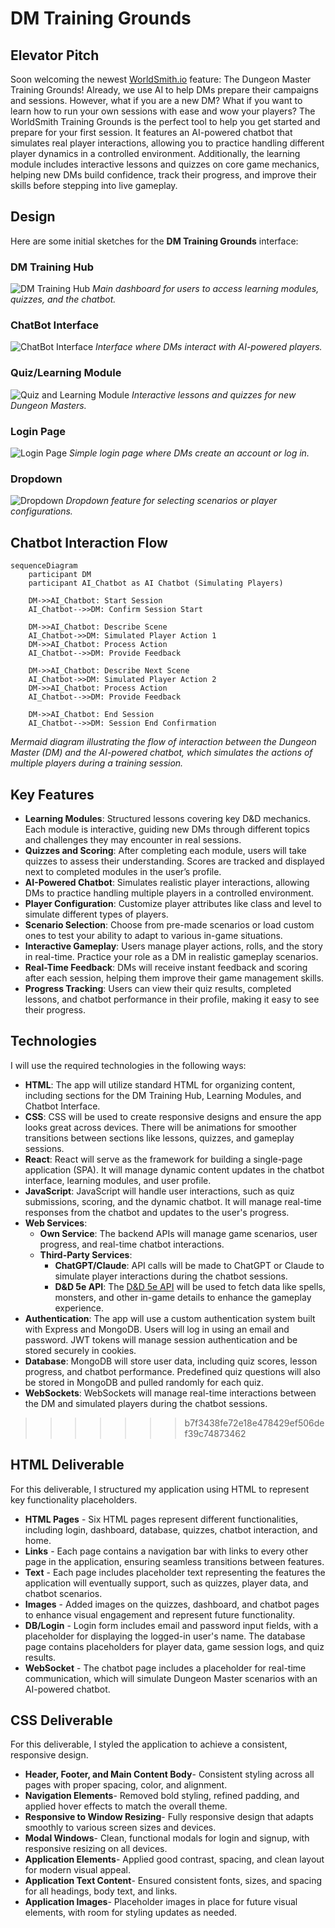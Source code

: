 # DM Training Grounds

## Elevator Pitch
Soon welcoming the newest [WorldSmith.io](https://www.worldsmith.io/) feature: The Dungeon Master Training Grounds! Already, we use AI to help DMs prepare their campaigns and sessions. However, what if you are a new DM? What if you want to learn how to run your own sessions with ease and wow your players? The WorldSmith Training Grounds is the perfect tool to help you get started and prepare for your first session. It features an AI-powered chatbot that simulates real player interactions, allowing you to practice handling different player dynamics in a controlled environment. Additionally, the learning module includes interactive lessons and quizzes on core game mechanics, helping new DMs build confidence, track their progress, and improve their skills before stepping into live gameplay.

## Design
Here are some initial sketches for the **DM Training Grounds** interface:

### DM Training Hub
![DM Training Hub](./ReadMeImages/DM_Training_Grounds_Homepage.png)
*Main dashboard for users to access learning modules, quizzes, and the chatbot.*

### ChatBot Interface
![ChatBot Interface](./ReadMeImages/ChatBot.png)
*Interface where DMs interact with AI-powered players.*

### Quiz/Learning Module
![Quiz and Learning Module](./ReadMeImages/Quiz:Learning.png)
*Interactive lessons and quizzes for new Dungeon Masters.*

### Login Page
![Login Page](./ReadMeImages/Login.png)
*Simple login page where DMs create an account or log in.*

### Dropdown
![Dropdown](./ReadMeImages/Dropdown.png)
*Dropdown feature for selecting scenarios or player configurations.*

## Chatbot Interaction Flow

```mermaid
sequenceDiagram
    participant DM
    participant AI_Chatbot as AI Chatbot (Simulating Players)
    
    DM->>AI_Chatbot: Start Session
    AI_Chatbot-->>DM: Confirm Session Start
    
    DM->>AI_Chatbot: Describe Scene
    AI_Chatbot->>DM: Simulated Player Action 1
    DM->>AI_Chatbot: Process Action
    AI_Chatbot-->>DM: Provide Feedback
    
    DM->>AI_Chatbot: Describe Next Scene
    AI_Chatbot->>DM: Simulated Player Action 2
    DM->>AI_Chatbot: Process Action
    AI_Chatbot-->>DM: Provide Feedback

    DM->>AI_Chatbot: End Session
    AI_Chatbot-->>DM: Session End Confirmation
```
*Mermaid diagram illustrating the flow of interaction between the Dungeon Master (DM) and the AI-powered chatbot, which simulates the actions of multiple players during a training session.*

## Key Features
- **Learning Modules**: Structured lessons covering key D&D mechanics. Each module is interactive, guiding new DMs through different topics and challenges they may encounter in real sessions.
- **Quizzes and Scoring**: After completing each module, users will take quizzes to assess their understanding. Scores are tracked and displayed next to completed modules in the user’s profile.
- **AI-Powered Chatbot**: Simulates realistic player interactions, allowing DMs to practice handling multiple players in a controlled environment.
- **Player Configuration**: Customize player attributes like class and level to simulate different types of players.
- **Scenario Selection**: Choose from pre-made scenarios or load custom ones to test your ability to adapt to various in-game situations.
- **Interactive Gameplay**: Users manage player actions, rolls, and the story in real-time. Practice your role as a DM in realistic gameplay scenarios.
- **Real-Time Feedback**: DMs will receive instant feedback and scoring after each session, helping them improve their game management skills.
- **Progress Tracking**: Users can view their quiz results, completed lessons, and chatbot performance in their profile, making it easy to see their progress.

## Technologies
I will use the required technologies in the following ways:

- **HTML**: The app will utilize standard HTML for organizing content, including sections for the DM Training Hub, Learning Modules, and Chatbot Interface.
- **CSS**: CSS will be used to create responsive designs and ensure the app looks great across devices. There will be animations for smoother transitions between sections like lessons, quizzes, and gameplay sessions.
- **React**: React will serve as the framework for building a single-page application (SPA). It will manage dynamic content updates in the chatbot interface, learning modules, and user profile.
- **JavaScript**: JavaScript will handle user interactions, such as quiz submissions, scoring, and the dynamic chatbot. It will manage real-time responses from the chatbot and updates to the user's progress.
- **Web Services**:
  - **Own Service**: The backend APIs will manage game scenarios, user progress, and real-time chatbot interactions.
  - **Third-Party Services**:
    - **ChatGPT/Claude**: API calls will be made to ChatGPT or Claude to simulate player interactions during the chatbot sessions.
    - **D&D 5e API**: The [D&D 5e API](https://www.dnd5eapi.co/) will be used to fetch data like spells, monsters, and other in-game details to enhance the gameplay experience.
- **Authentication**: The app will use a custom authentication system built with Express and MongoDB. Users will log in using an email and password. JWT tokens will manage session authentication and be stored securely in cookies.
- **Database**: MongoDB will store user data, including quiz scores, lesson progress, and chatbot performance. Predefined quiz questions will also be stored in MongoDB and pulled randomly for each quiz.
- **WebSockets**: WebSockets will manage real-time interactions between the DM and simulated players during the chatbot sessions.
>>>>>>> b7f3438fe72e18e478429ef506def39c74873462



## HTML Deliverable  

For this deliverable, I structured my application using HTML to represent key functionality placeholders.

- **HTML Pages** - Six HTML pages represent different functionalities, including login, dashboard, database, quizzes, chatbot interaction, and home.
- **Links** - Each page contains a navigation bar with links to every other page in the application, ensuring seamless transitions between features.
- **Text** - Each page includes placeholder text representing the features the application will eventually support, such as quizzes, player data, and chatbot scenarios.
- **Images** - Added images on the quizzes, dashboard, and chatbot pages to enhance visual engagement and represent future functionality.
- **DB/Login** - Login form includes email and password input fields, with a placeholder for displaying the logged-in user's name. The database page contains placeholders for player data, game session logs, and quiz results.
- **WebSocket** - The chatbot page includes a placeholder for real-time communication, which will simulate Dungeon Master scenarios with an AI-powered chatbot.


## CSS Deliverable
For this deliverable, I styled the application to achieve a consistent, responsive design.

- **Header, Footer, and Main Content Body**- Consistent styling across all pages with proper spacing, color, and alignment.
- **Navigation Elements**- Removed bold styling, refined padding, and applied hover effects to match the overall theme.
- **Responsive to Window Resizing**- Fully responsive design that adapts smoothly to various screen sizes and devices.
- **Modal Windows**- Clean, functional modals for login and signup, with responsive resizing on all devices.
- **Application Elements**- Applied good contrast, spacing, and clean layout for modern visual appeal.
- **Application Text Content**- Ensured consistent fonts, sizes, and spacing for all headings, body text, and links.
- **Application Images**- Placeholder images in place for future visual elements, with room for styling updates as needed.